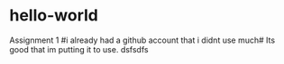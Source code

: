 # hello-world
Assignment 1
#i already had a github account that i didnt use much# 
Its good that im putting it to use. 
dsfsdfs
